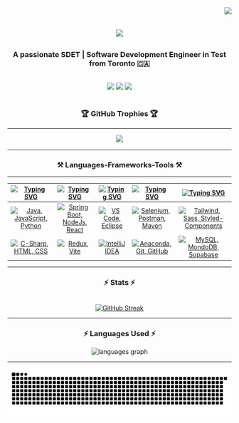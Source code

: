 <img align="right" src="https://visitor-badge.laobi.icu/badge?page_id=tenkhen.tenkhen" />

<h1 align="center">
    <img src="https://readme-typing-svg.herokuapp.com/?font=Righteous&color=FBAE1F&size=35&center=true&vCenter=true&width=800&height=70&duration=5000&lines=Hi+There!+👋;+I'm+Khen+from+Toronto!;I+love+coding+solutions.;Design+meets+function+in+my+work.;Tech+trends+excite+me.;Ideas+to+interactive+websites.;Speed+and+scalability+drive+me.;Teamwork+enhances+my+code.;Clean+code+is+an+art.;Debugging+fuels+my+curiosity.;Every+bug+is+a+challenge.;Learning+never+stops+in+development." />

</h1>

<h3 align="center">A passionate SDET | Software Development Engineer in Test from Toronto 🇨🇦</h3>

<br/>
 
<div align="center"> 
  <a href="mailto:khenrabdorjee.lama@gmail.com"><img src="https://img.shields.io/badge/Gmail-333333?style=for-the-badge&logo=gmail&logoColor=red" /></a>
    <a href="http://linkedin.com/in/khenrab-dorjee-lama-5a212b162" target="_blank"><img src="https://img.shields.io/badge/LinkedIn-0077B5?style=for-the-badge&logo=linkedin&logoColor=white" target="_blank" /></a>
<a href="https://khenrab.io" target="_blank"><img src="https://img.shields.io/badge/Portfolio-FF5722?style=for-the-badge&logo=todoist&logoColor=white" target="_blank" /></a>
</div>

<br/>

<h3 align="center">🏆 GitHub Trophies 🏆</h3>
<hr/>
<div align="center">

![](https://github-profile-trophy.vercel.app/?username=tenkhen&theme=juicyfresh&no-frame=true&no-bg=true&margin-w=4&title=-Issues,-PullRequest,-Reviews&column=-1)

</div>
<hr/>
 
<h3 align="center">⚒️ Languages-Frameworks-Tools ⚒️</h3>
<hr/>

| [![Typing SVG](https://readme-typing-svg.herokuapp.com?font=Fira+Code&size=25&pause=1000&color=FBAE1F&center=true&vCenter=true&repeat=false&random=false&width=300&lines=Languages)](https://git.io/typing-svg) | [![Typing SVG](https://readme-typing-svg.herokuapp.com?font=Fira+Code&size=25&pause=1000&color=FBAE1F&center=true&vCenter=true&repeat=false&random=false&width=200&lines=Frameworks)](https://git.io/typing-svg) | [![Typing SVG](https://readme-typing-svg.herokuapp.com?font=Fira+Code&size=25&pause=1000&color=FBAE1F&center=true&vCenter=true&repeat=false&random=false&width=200&lines=IDEs)](https://git.io/typing-svg) | [![Typing SVG](https://readme-typing-svg.herokuapp.com?font=Fira+Code&size=25&pause=1000&color=FBAE1F&center=true&vCenter=true&repeat=false&random=false&width=200&lines=Tools)](https://git.io/typing-svg) | [![Typing SVG](https://readme-typing-svg.herokuapp.com?font=Fira+Code&size=25&pause=1000&color=FBAE1F&center=true&vCenter=true&repeat=false&random=false&width=300&lines=Others)](https://git.io/typing-svg) |
| --------------------------------------------------------------------------------------------------------------------------------------------------------------------------------------------------------------- | ---------------------------------------------------------------------------------------------------------------------------------------------------------------------------------------------------------------- | ---------------------------------------------------------------------------------------------------------------------------------------------------------------------------------------------------------- | ----------------------------------------------------------------------------------------------------------------------------------------------------------------------------------------------------------- | ------------------------------------------------------------------------------------------------------------------------------------------------------------------------------------------------------------ |
| <div align="center"><a href="https://skillicons.dev"><img src="https://skillicons.dev/icons?i=java,js,py" title="Java, JavaScript, Python"/></a></div>                                                          | <div align="center"><a href="https://skillicons.dev"><img src="https://skillicons.dev/icons?i=spring,nodejs,react" title="Spring Boot, NodeJs, React"/></a></div>                                                | <div align="center"><a href="https://skillicons.dev"><img src="https://skillicons.dev/icons?i=vscode,eclipse" title="VS Code, Eclipse"/></a></div>                                                         | <div align="center"><a href="https://skillicons.dev"><img src="https://skillicons.dev/icons?i=selenium,postman,maven" title="Selenium, Postman, Maven"/></a></div>                                          | <div align="center"><a href="https://skillicons.dev"><img src="https://skillicons.dev/icons?i=tailwind,sass,styledcomponents" title="Tailwind, Sass, Styled-Components"/></a></div>                          |
| <div align="center"><a href="https://skillicons.dev"><img src="https://skillicons.dev/icons?i=cs,html,css" title="C-Sharp, HTML, CSS"/></a></div>                                                               | <div align="center"><a href="https://skillicons.dev"><img src="https://skillicons.dev/icons?i=redux,vite" title="Redux, Vite"/></a></div>                                                                        | <div align="center"><a href="https://skillicons.dev"><img src="https://skillicons.dev/icons?i=idea" title="IntelliJ IDEA"/></a></div>                                                                      | <div align="center"><a href="https://skillicons.dev"><img src="https://skillicons.dev/icons?i=anaconda,git,github" title="Anaconda, Git, GitHub"/></a></div>                                                | <div align="center"><a href="https://skillicons.dev"><img src="https://skillicons.dev/icons?i=mysql,mongodb,supabase" title="MySQL, MondoDB, Supabase"/></a></div>                                           |

<hr/>

<h3 align="center">⚡ Stats ⚡</h3>
<br>

<div align=center>
    <a href="https://git.io/streak-stats"><img src="https://github-readme-streak-stats-eight.vercel.app/?user=tenkhen&theme=transparent&fire=ff4101&sideLabels=fcce73&dates=fbae1f&currStreakLabel=fcce73&sideNums=fce5b4&stroke=fbae1f&ring=fbae1f&currStreakNum=fce5b4&hide_border=true" alt="GitHub Streak" /></a>
    <br />
</div>

<hr/>

<h3 align="center">⚡ Languages Used ⚡</h3>
<div align="center">
  <img src="https://github-readme-stats.vercel.app/api/top-langs?username=tenkhen&locale=en&hide_title=true&layout=compact&card_width=320&langs_count=6&theme=transparent&hide_border=true" height="150" alt="languages graph"  />
</div>

<hr/>

<picture>
  <source media="(prefers-color-scheme: dark)" srcset="https://raw.githubusercontent.com/tenkhen/tenkhen/output/github-snake-dark.svg" />
  <source media="(prefers-color-scheme: light)" srcset="https://raw.githubusercontent.com/tenkhen/tenkhen/output/github-snake.svg" />
  <img alt="github-snake" src="https://raw.githubusercontent.com/tenkhen/tenkhen/output/github-snake.svg" />
</picture>
